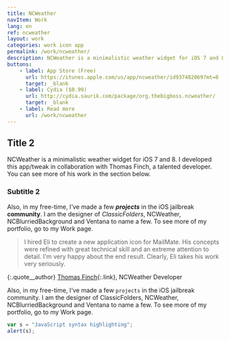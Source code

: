 ```yaml
---
title: NCWeather
navItem: Work
lang: en
ref: ncweather
layout: work
categories: work icon app
permalink: /work/ncweather/
description: NCWeather is a minimalistic weather widget for iOS 7 and 8. I developed this app/tweak in collaboration with Thomas Finch, a talented developer. You can see more of his work on his [website](http://thomasfinch.me).
buttons:
    - label: App Store (Free)
      url: https://itunes.apple.com/us/app/ncweather/id937482069?mt=8
      target: _blank
    - label: Cydia ($0.99)
      url: http://cydia.saurik.com/package/org.thebigboss.ncweather/
      target: _blank
    - label: Read more
      url: /work/ncweather
---
```


## Title 2
NCWeather is a minimalistic weather widget for iOS 7 and 8. I developed this app/tweak in collaboration with Thomas Finch, a talented developer. You can see more of his work in the section below.

### Subtitle 2

Also, in my free-time, I’ve made a few ***projects*** in the iOS jailbreak __community__. I am the designer of _ClassicFolders_, NCWeather, NCBlurriedBackground and Ventana to name a few. To see more of my portfolio, go to my Work page.


> I hired Eli to create a new application icon for MailMate. His concepts were refined with great technical skill and an extreme attention to detail. I'm very happy about the end result. Clearly, Eli takes his work very seriously.

{:.quote__author}
[Thomas Finch](http://thomasfinch.me){:.link}, NCWeather Developer

Also, in my free-time, I’ve made a few `projects` in the iOS jailbreak community. I am the designer of ClassicFolders, NCWeather, NCBlurriedBackground and Ventana to name a few. To see more of my portfolio, go to my Work page.

```javascript
var s = "JavaScript syntax highlighting";
alert(s);
```
